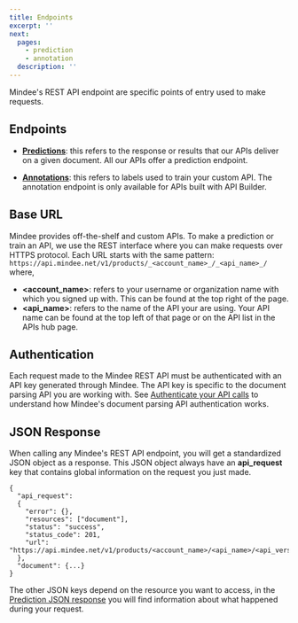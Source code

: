 ```yaml
---
title: Endpoints
excerpt: ''
next:
  pages:
    - prediction
    - annotation
  description: ''
---
```

Mindee's REST API endpoint are specific points of entry used to make requests.

## Endpoints
- [**Predictions**](https://developers.mindee.com/docs/prediction): this refers to the response or results that our APIs deliver on a given document. All our APIs offer a prediction endpoint.

- [**Annotations**](https://developers.mindee.com/docs/annotation): this refers to labels used to train your custom API. The annotation endpoint is only available for APIs built with API Builder.

## Base URL
Mindee provides off-the-shelf and custom APIs. To make a prediction or train an API, we use the REST interface where you can make requests over HTTPS protocol. Each URL starts with the same pattern: `https://api.mindee.net/v1/products/_<account_name>_/_<api_name>_/` where,

- **__<account_name>__**: refers to your username or organization name with which you signed up with. This can be found at the top right of the page.
- **__<api_name>__**: refers to the name of the API your are using. Your API name can be found at the top left of that page or on the API list in the APIs hub page.

## Authentication
Each request made to the Mindee REST API must be authenticated with an API key generated through Mindee. The API key is specific to the document parsing API you are working with. See [Authenticate your API calls](https://developers.mindee.com/docs/authentication#authenticate-your-api-calls) to understand how Mindee's document parsing API authentication works.

## JSON Response
When calling any Mindee's REST API endpoint, you will get a standardized JSON object as a response. This JSON object always have an **api_request** key that contains global information on the request you just made.

```
{
  "api_request": 
  {
    "error": {}, 
    "resources": ["document"], 
    "status": "success", 
    "status_code": 201, 
    "url": "https://api.mindee.net/v1/products/<account_name>/<api_name>/<api_version>/predict"
  }, 
  "document": {...}
}
```
The other JSON keys depend on the resource you want to access, in the [Prediction JSON response](https://developers.mindee.com/docs/annotation) you will find information about what happened during your request.
